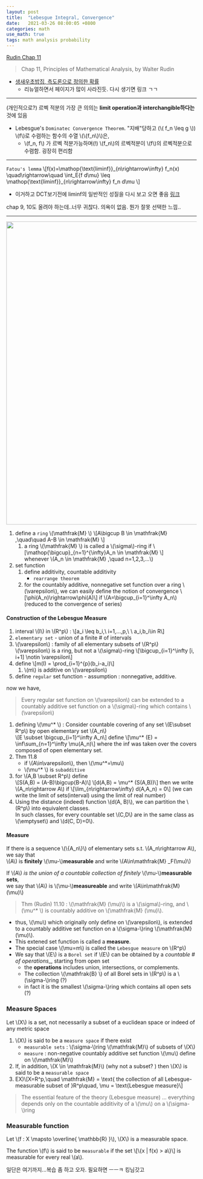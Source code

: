 ```yaml
---
layout: post
title:  "Lebesgue Integral, Convergence"
date:   2021-03-26 08:00:05 +0800
categories: math
use_math: true
tags: math analysis probability
---
```


<a href="https://drive.google.com/file/d/1UhtkZybCemTuTKHIJ4TTFPll92DEJ67L/view?usp=sharing" target="_blank"> Rudin Chap 11</a>


> Chap 11, Principles of Mathematical Analysis, by Walter Rudin

- <a href="https://freshrimpsushi.github.io/posts/probability-in-terms-of-measure-theory/" target="_blank">생새우초밥집, 측도론으로 정의한 확률</a>
  - 리뉴얼하면서 페이지가 많이 사라진듯. 다시 생기면 링크 ㄱㄱ

*************************

(개인적으로?) 르벡 적분의 가장 큰 의의는 __limit operation과 interchangible하다는__ 것에 있음
- Lebesgue's `Dominatec Convergence Theorem`. "지배"당하고 (\\( f\_n \leq g \\)) \\(f\\)로 수렴하는 함수의 수열 \\(\\{f\_n\\}\\)은,
  - \\(f\_n, f\\) 가 르벡 적분가능하며(!) \\(f\_n\\)의 르벡적분이 \\(f\\)의 르벡적분으로 수렴함. 굉장히 편리함

*************************


`Fatou's lemma`
\\[f(x)=\mathop{\text\{liminf\}}\_{n\rightarrow\infty} f\_n(x) \quad\rightarrow\quad \int\_E{f d\mu} \leq \mathop{\text\{liminf\}}\_{n\rightarrow\infty} f\_n d\mu \\]
- 이거하고 DCT보기전에 liminf의 일반적인 성질을 다시 보고 오면 좋음 <a href="https://nailbrainz.github.io/analysis/2020/12/22/limit-supremum.html" target="_blank">링크</a>

chap 9, 10도 올려야 하는데..너무 귀찮다. 의욕이 없음. 뭔가 잘못 선택한 느낌..


*************************


<img src="{{site.url}}/images/math/analysis/measure/measure.jpg" width="800">

1. define a `ring` \\(\mathfrak{M} \\) \\[A\bigcup B \in \mathfrak{M} ,\quad\quad A-B \in \mathfrak{M} \\]
   1. a ring \\(\mathfrak{M} \\) is called a \\(\sigma\\)-ring if \\[\mathop{\bigcup}_{n=1}^{\infty}A\_n \in \mathfrak{M} \\]  
      whenever \\(A\_n \in \mathfrak{M} ,\quad n=1,2,3,...\\)
2. set function
   1. define additivity, countable additivity
      - `rearrange theorem`
   2. for the countably additive, nonnegative set function over a ring \\(\varepsilon\\), we can easily define the notion of convergence \\[\phi(A\_n)\rightarrow\phi(A)\\] if \\(A=\bigcup\_{i=1}^\infty A\_n\\) (reduced to the convergence of series)

#### Construction of the Lebesgue Measure
1. interval \\(I\\) in \\(R^p\\) : \\[a\_i \leq b\_i,\\ i=1,...,p,\\ \\ a\_i,b\_i\in R\\]
2. `elementary set` - union of a finite # of intervals
3. \\(\varepsilon\\) : family of all elementary subsets of \\(R^p\\)  
    \\(\varepsilon\\) is a ring, but not a \\(\sigma\\)-ring \\[\bigcup\_{i=1}^\infty [i, i+1] \notin \varepsilon\\]
4. define \\[m(I) = \prod\_{i=1}^{p}(b\_i-a\_i)\\]
    1. \\(m\\) is additive on \\(\varepsilon\\)
5. define `regular` set function - assumption : nonnegative, additive.

now we have,  
> Every regular set function on \\(\varepsilon\\) can be extended to a countably additive set function on a \\(\sigma\\)-ring which contains \\(\varepsilon\\)

1. defining \\(\mu^\* \\) :
   Consider countable covering of any set \\(E\subset R^p\\) by open elementary set \\(A\_n\\)  
   \\[E \subset \bigcup\_{i=1}^\infty A\_n\\]
   define
   \\[\mu^* (E) = \inf\sum\_{n=1}^\infty \mu(A\_n)\\]
   where the inf was taken over the covers composed of open elementary set.
2. Thm 11.8
   - if \\(A\in\varepsilon\\), then \\(\mu^*=\mu\\)
   - \\(\mu^* \\) is `subadditive`
3. for \\(A,B \subset R^p\\) define  
   \\[S(A,B) = (A-B)\bigcup(B-A)\\]
   \\[d(A,B) = \mu^* (S(A,B))\\]
   then we write \\(A\_n\rightarrow A\\) if
   \\[\lim\_{n\rightarrow\infty} d(A,A\_n) = 0\\]
   (we can write the limit of sets(interval) using the limit of real number)
4. Using the distance (indeed) function \\(d(A, B)\\), we can partition the \\(R^p\\) into equivalent classes.  
   In such classes, for every countable set \\(C,D\\) are in the same class as \\(\emptyset\\) and \\(d(C, D)=0\\).


#### Measure
If there is a sequence \\(\\{A_n\\}\\) of elementary sets s.t. \\(A\_n\rightarrow A\\), we say that  
\\(A\\) is __finitely__ \\(\mu-\\)__measurable__ and write \\(A\in\mathfrak{M} \_F(\mu)\\)

If \\(A\\) _is the union of a countable collection of finitely_ \\(\mu-\\)__measurable sets__,  
we say that \\(A\\) is \\(\mu-\\)__measureable__ and write \\(A\in\mathfrak{M} (\mu)\\)

> Thm (Rudin) 11.10 : \\(\mathfrak{M} (\mu)\\) is a \\(\sigma\\)-ring, and \\(\mu^* \\) is countably additive on \\(\mathfrak{M} (\mu)\\).

- thus, \\(\mu\\) which originally only define on \\(\varepsilon\\), is extended to a countably additive set function on a \\(\sigma-\\)ring \\(\mathfrak{M} (\mu)\\).
- This extened set function is called a __measure__.
- The special case \\(\mu=m\\) is called the `Lebesgue measure` on \\(R^p\\)
- We say that \\(E\\) is a `Borel set` if \\(E\\) can be obtained by a _countable # of operations__, starting from open set
  - the __operations__ includes union, intersections, or complements.
  - The collection \\(\mathfrak{B} \\) of all Borel sets in \\(R^p\\) is a \\(\sigma-\\)ring (?)
  - in fact it is the smallest \\(\sigma-\\)ring which contains all open sets (?)


### Measure Spaces
Let \\(X\\) is a set, not necessarily a subset of a euclidean space or indeed of any metric space
1. \\(X\\) is said to be a `measure space` if there exist
    - `measurable sets` : \\(\sigma-\\)ring \\(\mathfrak{M}\\) of subsets of \\(X\\)
    - `measure` : non-negative countably additive set function \\(\mu\\) define on \\(\mathfrak{M}\\)
2. If, in addition, \\(X \in \mathfrak{M}\\) (why not a subset? ) then \\(X\\) is said to be a `measurable space`
3. EX)\\[X=R^p,\quad \mathfrak{M} = \text{ the collection of all Lebesgue-measurable subset of }R^p\quad, \mu = \text{Lebesgue measure}\\]

> The essential feature of the theory (Lebesgue measure) ... everything depends only on the countable additivity of a \\(\mu\\) on a \\(\sigma-\\)ring

### Measurable function

Let \\(f : X \mapsto \overline{ \mathbb{R} }\\), \\(X\\) is a measurable space.

The function \\(f\\) is said to be `measurable` if the set 
\\[\\{x \| f(x) > a\\}\\]
is measurable for every real \\(a\\).

일단은 여기까지...복습 좀 하고 오자. 필요하면 ㅡㅡㅋ 킹님갓고